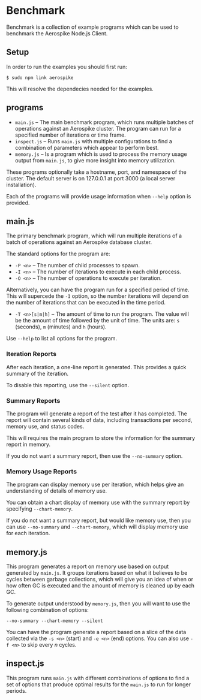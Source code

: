 # Benchmark

Benchmark is a collection of example programs which can be used to benchmark the Aerospike Node.js Client.

## Setup

In order to run the examples you should first run:

    $ sudo npm link aerospike

This will resolve the dependecies needed for the examples.

## programs

- `main.js` – The main benchmark program, which runs multiple batches of operations 
against an Aerospike cluster. The program can run for a specified number of iterations
or time frame.
- `inspect.js` – Runs `main.js` with multiple configurations to find a combination 
of parameters which appear to perform best.
- `memory.js` – Is a program which is used to process the memory usage output from `main.js`, 
to give more insight into memory utilization.

These programs optionally take a hostname, port, and namespace of the
cluster. The default server is on 127.0.0.1 at port 3000
(a local server installation).

Each of the programs will provide usage information when `--help` option is provided.

## main.js

The primary benchmark program, which will run multiple iterations of a batch of operations against an Aerospike database cluster. 

The standard options for the program are:

- `-P <n>` – The number of child processes to spawn.
- `-I <n>` – The number of iterations to execute in each child process.
- `-O <n>` – The number of operations to execute per iteration.

Alternatively, you can have the program run for a specified period of time. This will supercede the `-I` option, so the number iterations will depend on the number of iterations that can be executed in the time period.

- `-T <n>[s|m|h]` – The amount of time to run the program. The value will be the amount of time followed by the unit of time. The units are: `s` (seconds), `m` (minutes) and `h` (hours).

Use `--help` to list all options for the program.

### Iteration Reports

After each iteration, a one-line report is generated. This provides a quick summary of the iteration. 

To disable this reporting, use the `--silent` option.

### Summary Reports

The program will generate a report of the test after it has completed. The report will contain several kinds of data, including transactions per second, memory use, and status codes.

This will requires the main program to store the information for the summary report in memory.

If you do not want a summary report, then use the `--no-summary` option.


### Memory Usage Reports

The program can display memory use per iteration, which helps give an understanding of details of memory use. 

You can obtain a chart display of memory use with the summary report by specifying `--chart-memory`. 

If you do not want a summary report, but would like memory use, then you can use `--no-summary` and `--chart-memory`, which will display memory use for each iteration.



## memory.js

This program generates a report on memory use based on output generated by `main.js`. It groups iterations based on what it believes to be cycles between garbage collections, which will give you an idea of when or how often GC is executed and the amount of memory is cleaned up by each GC.

To generate output understood by `memory.js`, then you will want to use the following combination of options:

	--no-summary --chart-memory --silent

You can have the program generate a report based on a slice of the data collected via the `-s <n>` (start) and `-e <n>` (end) options. You can also use `-f <n>` to skip every _n_ cycles.

## inspect.js

This program runs `main.js` with different combinations of options to find a set of options that produce optimal results for the `main.js` to run for longer periods. 
